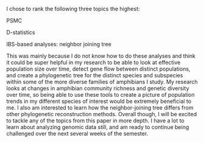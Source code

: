 I chose to rank the following three topics the highest:

PSMC

D-statistics

IBS-based analyses: neighbor joining tree

This was mainly because I do not know how to do these analyses and think it could be super helpful in my research to be able to look at effective population size over time, detect gene flow between distinct populations, and create a phylogenetic tree for the distinct species and subspecies within some of the more diverse families of amphibians I study. My research looks at changes in amphibian community richness and genetic diversity over time, so being able to use these tools to create a picture of population trends in my different species of interest would be extremely beneficial to me. I also am interested to learn how the neighbor-joining tree differs from other phylogenetic reconstruction methods. Overall though, I will be excited to tackle any of the topics from this paper in more depth. I have a lot to learn about analyzing genomic data still, and am ready to continue being challenged over the next several weeks of the semester.
